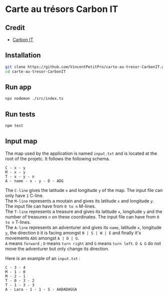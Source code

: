 # Carte au trésors Carbon IT

## Credit

-   [Carbon IT](https://carbon-it.fr/)

## Installation

```bash
git clone https://github.com/VincentPetitPro/carte-au-tresor-CarbonIT.git
cd carte-au-tresor-CarbonIT
```

## Run app

```bash
npx nodemon ./src/index.ts
```

## Run tests

```bash
npm test
```

## Input map

The map used by the application is named `input.txt` and is located at the root of the projetc. It follows the following schema.

```text
C - x - y
M - x - y
T - x - y - n
A - name - x - y - D - ADG
```

The `C-line` gives the latitude `x` and longitude `y` of the map. The input file can only have `1` C-line.<br>
The `M-line` represents a moutain and gives its latitude `x` and longitude `y`. The input file can have from `0 to n` M-lines.<br>
The `T-line` represents a treasure and gives its latitude `x`, longitude `y` and the number of treasures `n` on these coordinates. The input file can have from `0 to n` T-lines.<br>
The `A-line` represents an adventurer and gives its `name`, latitude `x`, longitude `y`, the direction `D` it is facing amongst `N | S | W | E` and finally it's movements `ADG` amongst `A | D | G`.<br>
`A` means `forward` ; `D` means `turn right` and `G` means `turn left`. `D & G` do not move the adventurer but only change its direction.

Here is an example of an `input.txt` :

```text
C​ - 3 - 4
M​ - 1 - 0
M​ - 2 - 1
T​ - 0 - 3 - 2
T​ - 1 - 3 - 3
A​ - Lara - 1 - 1 - S - AADADAGGA
```
